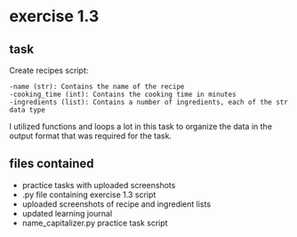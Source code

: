 # exercise 1.3

## task

Create recipes script: 

    -name (str): Contains the name of the recipe
    -cooking_time (int): Contains the cooking time in minutes
    -ingredients (list): Contains a number of ingredients, each of the str data type

I utilized functions and loops a lot in this task to organize the data in the output format that was required for the task. 

## files contained

  - practice tasks with uploaded screenshots
  - .py file containing exercise 1.3 script
  - uploaded screenshots of recipe and ingredient lists
  - updated learning journal
  - name_capitalizer.py practice task script
  

